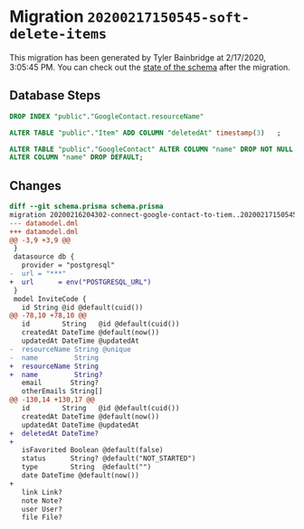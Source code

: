 # Migration `20200217150545-soft-delete-items`

This migration has been generated by Tyler Bainbridge at 2/17/2020, 3:05:45 PM.
You can check out the [state of the schema](./schema.prisma) after the migration.

## Database Steps

```sql
DROP INDEX "public"."GoogleContact.resourceName"

ALTER TABLE "public"."Item" ADD COLUMN "deletedAt" timestamp(3)   ;

ALTER TABLE "public"."GoogleContact" ALTER COLUMN "name" DROP NOT NULL,
ALTER COLUMN "name" DROP DEFAULT;
```

## Changes

```diff
diff --git schema.prisma schema.prisma
migration 20200216204302-connect-google-contact-to-tiem..20200217150545-soft-delete-items
--- datamodel.dml
+++ datamodel.dml
@@ -3,9 +3,9 @@
 }
 datasource db {
   provider = "postgresql"
-  url = "***"
+  url      = env("POSTGRESQL_URL")
 }
 model InviteCode {
   id String @id @default(cuid())
@@ -78,10 +78,10 @@
   id        String   @id @default(cuid())
   createdAt DateTime @default(now())
   updatedAt DateTime @updatedAt
-  resourceName String @unique
-  name         String
+  resourceName String
+  name         String?
   email       String?
   otherEmails String[]
@@ -130,14 +130,17 @@
   id        String   @id @default(cuid())
   createdAt DateTime @default(now())
   updatedAt DateTime @updatedAt
+  deletedAt DateTime?
+
   isFavorited Boolean @default(false)
   status      String? @default("NOT_STARTED")
   type        String  @default("")
   date DateTime @default(now())
+
   link Link?
   note Note?
   user User?
   file File?
```


